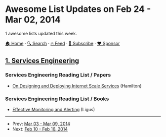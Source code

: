# Awesome List Updates on Feb 24 - Mar 02, 2014

1 awesome lists updated this week.

[🏠 Home](/README.md) · [🔍 Search](https://www.trackawesomelist.com/search/) · [🔥 Feed](https://www.trackawesomelist.com/week/rss.xml) · [📮 Subscribe](https://trackawesomelist.us17.list-manage.com/subscribe?u=d2f0117aa829c83a63ec63c2f&id=36a103854c) · [❤️  Sponsor](https://github.com/sponsors/theowenyoung)



## [1. Services Engineering](/content/mmcgrana/services-engineering/week/README.md)

### Services Engineering Reading List / Papers

*   [On Designing and Deploying Internet Scale Services](http://mvdirona.com/jrh/talksAndPapers/JamesRH_Lisa.pdf) (Hamilton)

### Services Engineering Reading List / Books

*   [Effective Monitoring and Alerting](http://www.amazon.com/Effective-Monitoring-Alerting-For-Operations/dp/1449333524) (Ligus)

---

- Prev: [Mar 03 - Mar 09, 2014](/content/2014/9/README.md)
- Next: [Feb 10 - Feb 16, 2014](/content/2014/6/README.md)